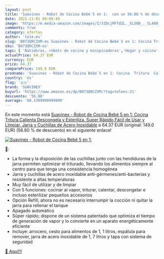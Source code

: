 ```yaml
---
layout: post
title: 'Suavinex - Robot de Cocina Bebé 5 en 1:  con un 56.80 % de descuento'
date: 2021-11-01 09:09:49
image: 'https://m.media-amazon.com/images/I/31DcjMFfdZL._SL500_._SL400_.jpg'
comments: true
category: ofertas
author: 'tole.es'
slug: 'B073QRCZXM-es Suavinex - Robot de Cocina Bebé 5 en 1: Cocina Tritura...'
sku: 'B073QRCZXM-es'
tags: [ 'Batidoras, robots de cocina y minipicadoras','Hogar y cocina','Pequeño electrodoméstico','Robots de cocina','Robots de cocina y minipicadoras','bebé','suavinex', ]
actualPrice: 64.37 EUR
currency: EUR
price: 64.37
comparePrice: 149.0 EUR
prodname: 'Suavinex - Robot de Cocina Bebé 5 en 1: Cocina  Tritura  Calienta  Descongela y Esteriliza. Super Rápido  Fácil de Usar y Limpiar. Jarra y Cuchillas de Acero Inoxidable'
country: 'es'
flag: '🇪🇸'
brand: 'SUAVINEX'
buyurl: 'https://www.amazon.es/dp/B073QRCZXM/?tag=tolees-21'
descuento: '56.80'
average: '68.1309999999999'
---
```


En este momento está [Suavinex - Robot de Cocina Bebé 5 en 1: Cocina  Tritura  Calienta  Descongela y Esteriliza. Super Rápido  Fácil de Usar y Limpiar. Jarra y Cuchillas de Acero Inoxidable](https://www.amazon.es/dp/B073QRCZXM/?tag=tolees-21) a 64.37 EUR (original: 149.0 EUR) (56.80 %  de descuento) en el siguiente enlace!

[![Suavinex - Robot de Cocina Bebé 5 en 1: ](https://m.media-amazon.com/images/I/31DcjMFfdZL._SL500_._SL400_.jpg)](https://www.amazon.es/dp/B073QRCZXM/?tag=tolees-21)

🔎:

- La forma y la disposición de las cuchillas junto con las hendiduras de la jarra permiten optimizar el triturado, llevando los alimentos siempre al centro para que tenga una consistencia homogénea
- Jarra y cuchillas de acero inoxidable anti-gérmenes/anti-bacterias y resistente a altas temperaturas
- Muy fácil de utilizar y de limpiar
- Con 5 funciones: cocinar al vapor, triturar, calentar, descongelar e incluso esterilizar pequeños accesorios
- Opción Refill; ahora no es necesario interrumpir la cocción ni quitar la jarra para rellenar el tanque
- Apagado automático
- Súper rápido; dispone de un sistema patentado que optimiza el tiempo de generación de vapor y lo convierte en un aparato energéticamente eficiente
- Incluye: arrocero, cesto para alimentos de 1, 1 litros, espátula para remover, jarra de acero inoxidable de 1, 7 litros y tapa con sistema de seguridad

[🛒 Aquí!!!](https://www.amazon.es/dp/B073QRCZXM/?tag=tolees-21)
